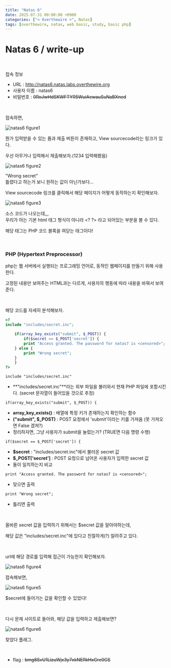 ```yaml
---
title: "Natas 6"
date: 2025-07-31 00:00:00 +0900
categories: ["< Overthewire >", Natas]
tags: [overthewire, natas, web basic, study, basic php]
---
```


# Natas 6 / write-up

<br>

접속 정보 
- URL : http://natas6.natas.labs.overthewire.org
- 사용자 이름 : natas6
- 비밀번호 : ~~0RoJwHdSKWFTYR5WuiAewauSuNaBXned~~

<br>

접속하면,

![natas6 figure1](/assets/img/natas/2025-07-31-06-10-42.png)

뭔가 입력받을 수 있는 폼과 제출 버튼이 존재하고, View sourcecode라는 링크가 있다.

우선 아무거나 입력해서 제출해보자.(1234 입력해봤음)

![natas6 figure2](/assets/img/natas/2025-07-31-06-12-39.png)

"Wrong secret"  
틀렸다고 하는거 보니 원하는 값이 아닌가보다...

View sourcecode 링크를 클릭해서 해당 페이지가 어떻게 동작하는지 확인해보자.

![natas6 figure3](/assets/img/natas/2025-07-31-06-15-05.png)

소스 코드가 나오는데,,,  
우리가 아는 기본 html 태그 형식이 아니라 \<? ?> 라고 되어있는 부분을 볼 수 있다.

해당 태그는 PHP 코드 블록을 여닫는 태그이다!

<br>

### PHP (Hypertext Preprocessor)

php는 웹 서버에서 실행되는 프로그래밍 언어로, 동적인 웹페이지를 만들기 위해 사용한다.

고정된 내용만 보여주는 HTML과는 다르게, 사용자의 행동에 따라 내용을 바꿔서 보여준다.

<br>

해당 코드를 자세히 분석해보자.

```php
<?
include "includes/secret.inc";

    if(array_key_exists("submit", $_POST)) {
        if($secret == $_POST['secret']) {
        print "Access granted. The password for natas7 is <censored>";
    } else {
        print "Wrong secret";
    }
    }
?>
```

`include "includes/secret.inc"`  
- **"includes/secret.inc"**라는 외부 파일을 불러와서 현재 PHP 파일에 포함시킨다. (secret 문자열이 들어있을 것으로 추정)

`if(array_key_exists("submit", $_POST)) {`  
- **array_key_exists()** : 배열에 특정 키가 존재하는지 확인하는 함수
- **("submit", $_POST)** : POST 요청에서 'submit'이라는 키를 가져옴 (못 가져오면 False 겠져?)
- 정리하자면, 그냥 사용자가 submit을 눌렀는가? (TRUE면 다음 명령 수행)

`if($secret == $_POST['secret']) {`  
- **$secret** : "includes/secret.inc"에서 불러온 secret 값
- **$_POST\['secret']** : POST 요청으로 넘어온 사용자가 입력한 secret 값
- 둘이 일치하는지 비교

`print "Access granted. The password for natas7 is <censored>";`  
- 맞으면 출력

`print "Wrong secret";`  
- 틀리면 출력

<br>

올바른 secret 값을 입력하기 위해서는 $secret 값을 알아야하는데,

해당 값은 "includes/secret.inc"에 있다고 친절하게(?) 알려주고 있다.

<br>

url에 해당 경로를 입력해 접근이 가능한지 확인해보자.

![natas6 figure4](/assets/img/natas/2025-07-31-06-35-16.png)

접속해보면,

![natas6 figure5](/assets/img/natas/2025-07-31-06-35-36.png)

\$secret에 들어가는 값을 확인할 수 있었다!

<br>

다시 문제 사이트로 돌아와, 해당 값을 입력하고 제출해보면?

![natas6 figure6](/assets/img/natas/2025-07-31-06-38-36.png)

찾았다 플래그.

<br>

- flag : ~~bmg8SvU1LizuWjx3y7xkNERkHxGre0GS~~